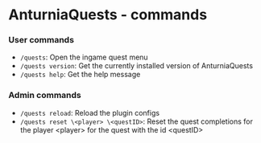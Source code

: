 # AnturniaQuests - commands

### User commands
- `/quests`: Open the ingame quest menu
- `/quests version`: Get the currently installed version of AnturniaQuests
- `/quests help`: Get the help message

### Admin commands
- `/quests reload`: Reload the plugin configs
- `/quests reset \<player> \<questID>`: Reset the quest completions for the player \<player> for the quest with the id \<questID>
